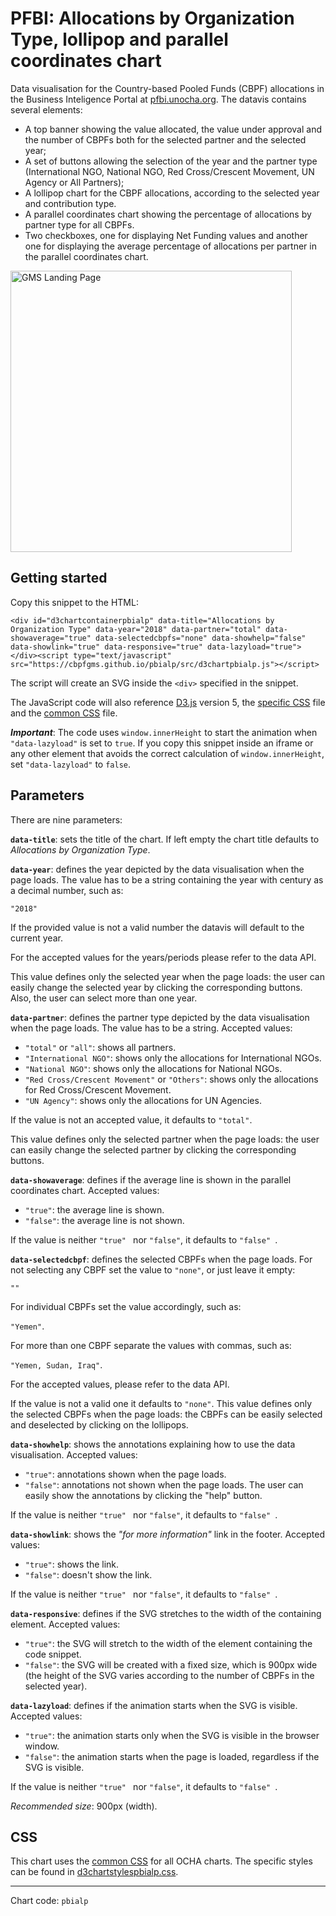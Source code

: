 # PFBI: Allocations by Organization Type, lollipop and parallel coordinates chart

Data visualisation for the Country-based Pooled Funds (CBPF) allocations in the Business Inteligence Portal at [pfbi.unocha.org](https://pfbi.unocha.org). The datavis contains several elements:

- A top banner showing the value allocated, the value under approval and the number of CBPFs both for the selected partner and the selected year;
- A set of buttons allowing the selection of the year and the partner type (International NGO, National NGO, Red Cross/Crescent Movement, UN Agency or All Partners);
- A lollipop chart for the CBPF allocations, according to the selected year and contribution type.
- A parallel coordinates chart showing the percentage of allocations by partner type for all CBPFs.
- Two checkboxes, one for displaying Net Funding values and another one for displaying the average percentage of allocations per partner in the parallel coordinates chart.

<img alt="GMS Landing Page" src="https://cbpfgms.github.io/img/thumbnails/pbialp.png" width="450">

## Getting started

Copy this snippet to the HTML:

```<div id="d3chartcontainerpbialp" data-title="Allocations by Organization Type" data-year="2018" data-partner="total" data-showaverage="true" data-selectedcbpfs="none" data-showhelp="false" data-showlink="true" data-responsive="true" data-lazyload="true"></div><script type="text/javascript" src="https://cbpfgms.github.io/pbialp/src/d3chartpbialp.js"></script>```

The script will create an SVG inside the `<div>` specified in the snippet.

The JavaScript code will also reference [D3.js](https://d3js.org) version 5, the [specific CSS](https://github.com/CBPFGMS/cbpfgms.github.io/raw/master/css/d3chartstylespbialp.css) file and the [common CSS](https://github.com/CBPFGMS/cbpfgms.github.io/raw/master/css/d3chartstyles.css) file.

***Important***: The code uses `window.innerHeight` to start the animation when `"data-lazyload"` is set to `true`. If you copy this snippet inside an iframe or any other element that avoids the correct calculation of `window.innerHeight`, set `"data-lazyload"` to `false`.

## Parameters

There are nine parameters:

**`data-title`**: sets the title of the chart. If left empty the chart title defaults to *Allocations by Organization Type*.

**`data-year`**: defines the year depicted by the data visualisation when the page loads. The value has to be a string containing the year with century as a decimal number, such as:

 `"2018"`

If the provided value is not a valid number the datavis will default to the current year.

For the accepted values for the years/periods please refer to the data API.

This value defines only the selected year when the page loads: the user can easily change the selected year by clicking the corresponding buttons. Also, the user can select more than one year.

**`data-partner`**: defines the partner type depicted by the data visualisation when the page loads. The value has to be a string. Accepted values:

- `"total"` or `"all"`: shows all partners.
- `"International NGO"`: shows only the allocations for International NGOs.
- `"National NGO"`: shows only the allocations for National NGOs.
- `"Red Cross/Crescent Movement"` or `"Others"`: shows only the allocations for Red Cross/Crescent Movement.
- `"UN Agency"`: shows only the allocations for UN Agencies.

If the value is not an accepted value, it defaults to `"total"`.

This value defines only the selected partner when the page loads: the user can easily change the selected partner by clicking the corresponding buttons.

**`data-showaverage`**: defines if the average line is shown in the parallel coordinates chart. Accepted values:

- `"true"`: the average line is shown.
- `"false"`: the average line is not shown.  

If the value is neither `"true" ` nor `"false"`, it defaults to `"false" `.

**`data-selectedcbpf`**: defines the selected CBPFs when the page loads. For not selecting any CBPF set the value to `"none"`, or just leave it empty:

`""`

For individual CBPFs set the value accordingly, such as:

`"Yemen"`.

For more than one CBPF separate the values with commas, such as:

`"Yemen, Sudan, Iraq"`.

For the accepted values, please refer to the data API.

If the value is not a valid one it defaults to `"none"`. This value defines only the selected CBPFs when the page loads: the CBPFs can be easily selected and deselected by clicking on the lollipops.

**`data-showhelp`**: shows the annotations explaining how to use the data visualisation. Accepted values:

- `"true"`: annotations shown when the page loads.
- `"false"`: annotations not shown when the page loads. The user can easily show the annotations by clicking the "help" button.

If the value is neither `"true" ` nor `"false"`, it defaults to `"false" `.

**`data-showlink`**: shows the *"for more information"* link in the footer. Accepted values:

- `"true"`: shows the link.
- `"false"`: doesn't show the link.

If the value is neither `"true" ` nor `"false"`, it defaults to `"false" `.

**`data-responsive`**: defines if the SVG stretches to the width of the containing element. Accepted values:

- `"true"`: the SVG will stretch to the width of the element containing the code snippet.
- `"false"`: the SVG will be created with a fixed size, which is 900px wide (the height of the SVG varies according to the number of CBPFs in the selected year).

**`data-lazyload`**: defines if the animation starts when the SVG is visible. Accepted values:

- `"true"`: the animation starts only when the SVG is visible in the browser window.
- `"false"`: the animation starts when the page is loaded, regardless if the SVG is visible.

If the value is neither `"true" ` nor `"false"`, it defaults to `"false" `.

*Recommended size*: 900px (width).


## CSS

This chart uses the [common CSS](https://github.com/CBPFGMS/cbpfgms.github.io/raw/master/css/) for all OCHA charts. The specific styles can be found in [d3chartstylespbialp.css](https://github.com/CBPFGMS/cbpfgms.github.io/blob/master/css/d3chartstylespbialp.css).

---
Chart code: `pbialp`

